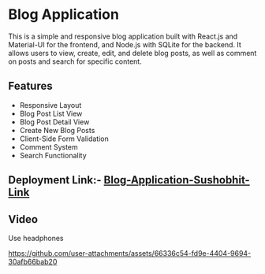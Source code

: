 # Blog Application

This is a simple and responsive blog application built with React.js and Material-UI for the frontend, and Node.js with SQLite for the backend. It allows users to view, create, edit, and delete blog posts, as well as comment on posts and search for specific content.

## Features
- Responsive Layout
- Blog Post List View
- Blog Post Detail View
- Create New Blog Posts
- Client-Side Form Validation
- Comment System
- Search Functionality

## Deployment Link:- [Blog-Application-Sushobhit-Link](https://zu-ai-assignment-sushobhit.vercel.app/)

## Video 

Use headphones


https://github.com/user-attachments/assets/66336c54-fd9e-4404-9694-30afb66bab20



